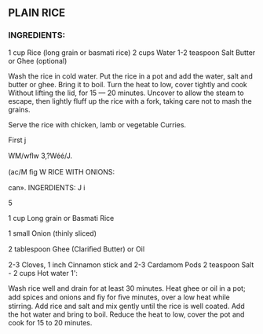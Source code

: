 ## PLAIN RICE

### INGREDIENTS:

1 cup Rice (long grain or basmati rice)
2 cups Water
1-2 teaspoon Salt
Butter or Ghee (optional)

Wash the rice in cold water. Put the rice in a pot and add the water, salt and
butter or ghee. Bring it to boil. Turn the heat to low, cover tightly and cook
Without lifting the lid, for 15 — 20 minutes. Uncover to allow the steam to
escape, then lightly fluff up the rice with a fork, taking care not to mash the
grains.

Serve the rice with chicken, lamb or vegetable Curries.

First j

WM/wﬂw
3,?Wéé/J.

(ac/M
ﬁg W RICE WITH ONIONS:

can».
INGERDIENTS: J i

5

1 cup Long grain or Basmati Rice

1 small Onion (thinly sliced)

2 tablespoon Ghee (Clariﬁed Butter) or Oil

2-3 Cloves, 1 inch Cinnamon stick and 2-3 Cardamom Pods
2 teaspoon Salt -
2 cups Hot water 1':

Wash rice well and drain for at least 30 minutes. Heat ghee or oil in a pot;
add spices and onions and ﬁy for ﬁve minutes, over a low heat while
stirring. Add rice and salt and mix gently until the rice is well coated. Add
the hot water and bring to boil. Reduce the heat to low, cover the pot and
cook for 15 to 20 minutes.

